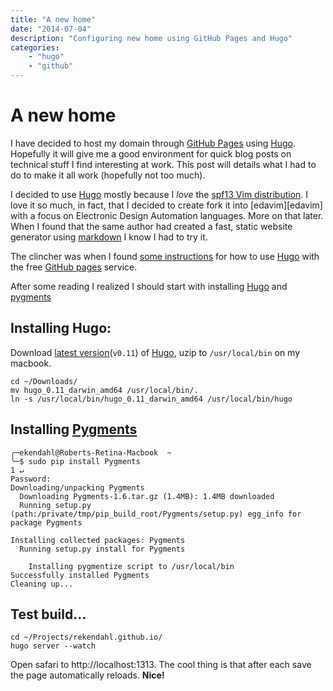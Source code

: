 ```yaml
---
title: "A new home"
date: "2014-07-04"
description: "Configuring new home using GitHub Pages and Hugo"
categories:
    - "hugo"
    - "github"
---
```

# A new home

I have decided to host my domain through [GitHub Pages][pages] using
[Hugo][hugo]. Hopefully it will give me a good environment for quick blog posts
on technical stuff I find interesting at work. This post will details what I
had to do to make it all work (hopefully not too much).

I decided to use [Hugo][hugo] mostly because I _love_ the [spf13 Vim
distribution][vimspf13]. I love it so much, in fact, that I decided to create
fork it into [edavim][edavim] with a focus on Electronic Design Automation
languages. More on that later. When I found that the same author had created a
fast, static website generator using [markdown][md] I know I had to try it.

The clincher was when I found [some
instructions](http://hugo.spf13.com/tutorials/github_pages_blog) for how to use
[Hugo][hugo] with the free [GitHub pages][pages] service.

After some reading I realized I should start with installing [Hugo][hugo] and
[pygments][pygments]

## Installing Hugo:

Download [latest version](https://github.com/spf13/hugo/releases)(`v0.11`) of
[Hugo][hugo], uzip to `/usr/local/bin` on my macbook.

```
cd ~/Downloads/
mv hugo_0.11_darwin_amd64 /usr/local/bin/.
ln -s /usr/local/bin/hugo_0.11_darwin_amd64 /usr/local/bin/hugo
```

## Installing [Pygments][pygments]

```
╭─ekendahl@Roberts-Retina-Macbook  ~
╰─$ sudo pip install Pygments                                                                                                                 1 ↵
Password:
Downloading/unpacking Pygments
  Downloading Pygments-1.6.tar.gz (1.4MB): 1.4MB downloaded
  Running setup.py (path:/private/tmp/pip_build_root/Pygments/setup.py) egg_info for package Pygments

Installing collected packages: Pygments
  Running setup.py install for Pygments

    Installing pygmentize script to /usr/local/bin
Successfully installed Pygments
Cleaning up...
```

## Test build...

```
cd ~/Projects/rekendahl.github.io/
hugo server --watch
```

Open safari to http://localhost:1313. The cool thing is that after each save the page automatically reloads. __Nice!__




[pages]:https://pages.github.com
[hugo]: http://hugo.spf13.com
[vimspf13]:http://vim.spf13.com
[md]:http://daringfireball.net/projects/markdown
[pygments]:http://pygments.org

